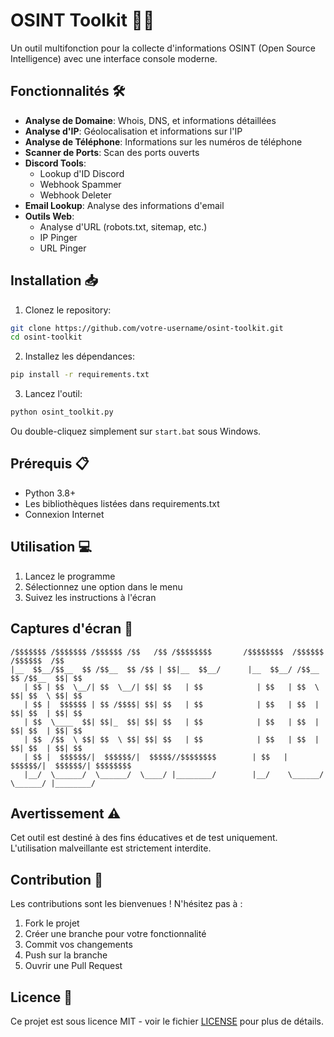 # OSINT Toolkit 🕵️‍♂️

Un outil multifonction pour la collecte d'informations OSINT (Open Source Intelligence) avec une interface console moderne.

## Fonctionnalités 🛠️

- **Analyse de Domaine**: Whois, DNS, et informations détaillées
- **Analyse d'IP**: Géolocalisation et informations sur l'IP
- **Analyse de Téléphone**: Informations sur les numéros de téléphone
- **Scanner de Ports**: Scan des ports ouverts
- **Discord Tools**:
  - Lookup d'ID Discord
  - Webhook Spammer
  - Webhook Deleter
- **Email Lookup**: Analyse des informations d'email
- **Outils Web**:
  - Analyse d'URL (robots.txt, sitemap, etc.)
  - IP Pinger
  - URL Pinger

## Installation 📥

1. Clonez le repository:
```bash
git clone https://github.com/votre-username/osint-toolkit.git
cd osint-toolkit
```

2. Installez les dépendances:
```bash
pip install -r requirements.txt
```

3. Lancez l'outil:
```bash
python osint_toolkit.py
```

Ou double-cliquez simplement sur `start.bat` sous Windows.

## Prérequis 📋

- Python 3.8+
- Les bibliothèques listées dans requirements.txt
- Connexion Internet

## Utilisation 💻

1. Lancez le programme
2. Sélectionnez une option dans le menu
3. Suivez les instructions à l'écran

## Captures d'écran 📸

```
/$$$$$$$ /$$$$$$$ /$$$$$$ /$$   /$$ /$$$$$$$$       /$$$$$$$$  /$$$$$$   /$$$$$$  /$$       
|__  $$__/$$__  $$ /$$__  $$ /$$ | $$|__  $$__/      |__  $$__/ /$$__  $$ /$$__  $$| $$       
   | $$ | $$  \__/| $$  \__/| $$| $$   | $$            | $$   | $$  \ $$| $$  \ $$| $$       
   | $$ |  $$$$$$ | $$ /$$$$| $$| $$   | $$            | $$   | $$  | $$| $$  | $$| $$       
   | $$  \____  $$| $$|_  $$| $$| $$   | $$            | $$   | $$  | $$| $$  | $$| $$       
   | $$  /$$  \ $$| $$  \ $$| $$| $$   | $$            | $$   | $$  | $$| $$  | $$| $$       
   | $$ |  $$$$$$/|  $$$$$$/|  $$$$$//$$$$$$$$        | $$   |  $$$$$$/|  $$$$$$/| $$$$$$$$ 
   |__/  \______/  \______/  \____/ |________/        |__/    \______/  \______/ |________/
```

## Avertissement ⚠️

Cet outil est destiné à des fins éducatives et de test uniquement. L'utilisation malveillante est strictement interdite.

## Contribution 🤝

Les contributions sont les bienvenues ! N'hésitez pas à :
1. Fork le projet
2. Créer une branche pour votre fonctionnalité
3. Commit vos changements
4. Push sur la branche
5. Ouvrir une Pull Request

## Licence 📄

Ce projet est sous licence MIT - voir le fichier [LICENSE](LICENSE) pour plus de détails.

